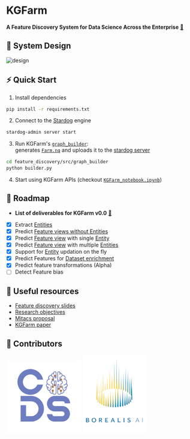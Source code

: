 # KGFarm
<b>A Feature Discovery System for Data Science Across the Enterprise</b>
[🔗](https://www.overleaf.com/read/fwcvhtrxcqbh)
## 📐 System Design
![design](https://user-images.githubusercontent.com/40717058/162835808-3f99b48f-78f6-44c8-a431-88a09da43d7c.png)

## ⚡ Quick Start
1. Install dependencies
```bash
pip install -r requirements.txt
```
2. Connect to the [Stardog](https://www.stardog.com/) engine
```bash
stardog-admin server start
```
3. Run KGFarm's [<code>graph_builder</code>](feature_discovery/src/graph_builder/builder.py):<br/>
generates [<code>Farm.nq</code>](feature_discovery/src/graph_builder/Farm.nq) and uploads it to the [stardog server](https://cloud.stardog.com/)

```bash
cd feature_discovery/src/graph_builder
python builder.py
```
4. Start using KGFarm APIs (checkout [<code>KGFarm_notebook.ipynb</code>](KGFarm_notebook.ipynb))

## 🚧 Roadmap
- <b>List of deliverables for KGFarm v0.0</b> [🔗](https://docs.google.com/presentation/d/14JigzSty4pwJaTXSNbo-SYZBcSaTqanlC4ETbGJVbTU/edit?usp=sharing)
* [x] Extract [Entities](https://docs.feast.dev/v/v0.6-branch/user-guide/entities) 
* [X] Predict [Feature views without Entities](https://docs.feast.dev/getting-started/concepts/feature-view#feature-views-without-entities)
* [X] Predict [Feature view](https://docs.feast.dev/getting-started/concepts/feature-view) with single [Entity](https://docs.feast.dev/v/v0.6-branch/user-guide/entities)
* [X] Predict [Feature view](https://docs.feast.dev/getting-started/concepts/feature-view) with multiple [Entities](https://docs.feast.dev/v/v0.6-branch/user-guide/entities)
* [X] Support for [Entity](https://docs.feast.dev/v/v0.6-branch/user-guide/entities) updation on the fly
* [X] Predict Features for [Dataset enrichment](https://docs.feast.dev/getting-started/quickstart#step-4-generating-training-data)
* [X] Predict feature transformations (Alpha)
* [ ] Detect Feature bias

## 📗 Useful resources
- [Feature discovery slides](https://docs.google.com/presentation/d/14JigzSty4pwJaTXSNbo-SYZBcSaTqanlC4ETbGJVbTU/edit?usp=sharing)
- [Research objectives](https://docs.google.com/document/d/1M_iWqk0YUscxXPl3UKJ0m83NAXdVOhVbUXnbKry4dSQ/edit?usp=sharing)
- [Mitacs proposal](https://docs.google.com/document/d/1fWrp-IS9ZkKcOavcGDTr3cYx05xQag-H-PuFApZn1AY/edit?usp=sharing)
- [KGFarm paper](https://www.overleaf.com/read/fwcvhtrxcqbh)

## 🦾 Contributors
<p float="left">
 
  <img src="helpers/graphics/CoDS.png" width="200"/> 

  <img src="helpers/graphics/borealisAI.png" width="170"/>
</p>